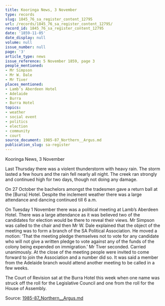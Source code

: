 ```yaml
---
title: Kooringa News, 3 November
type: records
slug: 1845_76_sa_register_content_12795
url: /records/1845_76_sa_register_content_12795/
record_id: 1845_76_sa_register_content_12795
date: '1859-11-05'
date_display: null
volume: null
issue_number: null
page: '3'
article_type: news
issue_reference: 5 November 1859, page 3
people_mentioned:
- Mr Simpson
- Mr W. Dale
- Mr Tiver
places_mentioned:
- Lamb’s Aberdeen Hotel
- Adelaide
- Burra
- Burra Hotel
topics:
- weather
- social event
- politics
- election
- community
- court
source_document: 1985-87_Northern__Argus.md
publication_slug: sa-register
---
```


Kooringa News, 3 November

Last Thursday there was a violent thunderstorm with heavy rain.  The storm lasted a few hours and the rain fell nearly all night.  The creek ran strongly and continued high for two days, though not doing any damage.

On 27 October the bachelors amongst the tradesmen gave a return ball at the [Burra] Hotel.  Despite the inclement weather there was a large attendance and dancing continued till 6 a.m.

On Tuesday 1 November there was a political meeting at Lamb’s Aberdeen Hotel.  There was a large attendance as it was believed two of the candidates for election would be there to reveal their views.  Mr Simpson was called to the chair and then Mr W. Dale explained that the object of the meeting was to form a branch of the SA Political Association.   He moved a motion: ‘That the meeting pledge themselves not to vote for any candidate who will not give a written pledge to vote against any of the funds of the colony being expended on immigration.’  Mr Tiver seconded.  Carried unanimously.  At the close of the meeting people were invited to come forward to join the Association and a number did so.  It was said a member from the Adelaide branch would attend another meeting to be called in a few weeks.

The Court of Revision sat at the Burra Hotel this week when one name was struck off the roll for the Legislative Council and one from the roll for the House of Assembly.

Source: [1985-87_Northern__Argus.md](/downloads/markdown/1985-87_Northern__Argus.md)

